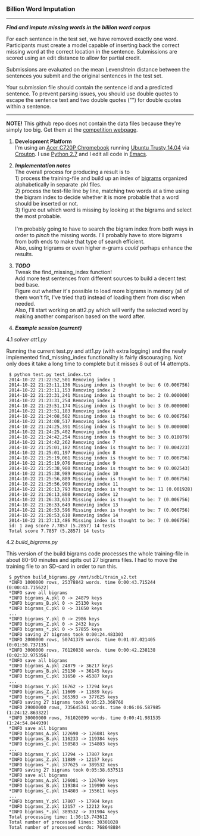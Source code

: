 <h3>Billion Word Imputation</h3>

<hr size="1" />

_**Find and impute missing words in the billion word corpus**_

For each sentence in the test set, we have removed exactly one word. Participants must create a model capable of inserting back the correct missing word at the correct location in the sentence. Submissions are scored using an edit distance to allow for partial credit.

Submissions are evaluated on the mean Levenshtein distance between the sentences you submit and the original sentences in the test set.

Your submission file should contain the sentence id and a predicted sentence. To prevent parsing issues, you should use double quotes to escape the sentence text and two double quotes ("") for double quotes within a sentence.

<hr size="1" />

**NOTE!** This github repo does not contain the data files because they're simply too big. Get them at the [competition webpage](https://www.kaggle.com/c/billion-word-imputation).

1. **Development Platform**<br>
I'm using an [Acer C720P Chromebook](http://www.google.com/chrome/devices/acer-c720p-chromebook/) running [Ubuntu Trusty 14.04](http://releases.ubuntu.com/14.04/) via [Crouton](https://github.com/dnschneid/crouton). I use [Python 2.7](https://docs.python.org/2/) and I edit all code in [Emacs](http://www.gnu.org/software/emacs).

2. _**Implementation notes**_<br>
The overall process for producing a result is to<br>1) process the training-file and build up an index of [bigrams](http://en.wikipedia.org/wiki/Bigram) organized alphabetically in separate .pkl files.<br>2) process the test-file line by line, matching two words at a time using the bigram index to decide whether it is more probable that a word should be inserted or not.<br>3) figure out which word is missing by looking at the bigrams and select the most probable.<br><br>I'm probably going to have to search the bigram index from both ways in order to _pinch_ the missing words. I'll probably have to store bigrams from both ends to make that type of search efficient.<br>Also, using trigrams or even higher n-grams _could_ perhaps enhance the results.

3. _**TODO**_<br>
Tweak the find_missing_index function!<br>Add more test sentences from different sources to build a decent test bed base.<br>Figure out whether it's possible to load more bigrams in memory (all of them won't fit, I've tried that) instead of loading them from disc when needed.<br>Also, I'll start working on att2.py which will verify the selected word by making another comparison based on the word after.

4. _**Example session (current)**_<br>

4.1 _solver_ _att1.py_<br>

Running the current test.py and att1.py (with extra logging) and the newly implemented find_missing_index functionality is fairly discouraging. Not only does it take a long time to complete but it misses 8 out of 14 attempts.

     $ python test.py test_index.txt
     2014-10-22 21:22:52,501 Removing index 1
     2014-10-22 21:23:11,136 Missing index is thought to be: 6 (0.006756)
     2014-10-22 21:23:11,153 Removing index 2
     2014-10-22 21:23:31,241 Missing index is thought to be: 2 (0.000000)
     2014-10-22 21:23:31,254 Removing index 3
     2014-10-22 21:23:51,174 Missing index is thought to be: 3 (0.000000)
     2014-10-22 21:23:51,183 Removing index 4
     2014-10-22 21:24:08,502 Missing index is thought to be: 6 (0.006756)
     2014-10-22 21:24:08,517 Removing index 5
     2014-10-22 21:24:25,391 Missing index is thought to be: 5 (0.000000)
     2014-10-22 21:24:25,402 Removing index 6
     2014-10-22 21:24:42,254 Missing index is thought to be: 3 (0.010079)
     2014-10-22 21:24:42,262 Removing index 7
     2014-10-22 21:25:01,182 Missing index is thought to be: 7 (0.004223)
     2014-10-22 21:25:01,197 Removing index 8
     2014-10-22 21:25:19,061 Missing index is thought to be: 7 (0.006756)
     2014-10-22 21:25:19,076 Removing index 9
     2014-10-22 21:25:38,980 Missing index is thought to be: 9 (0.002543)
     2014-10-22 21:25:38,989 Removing index 10
     2014-10-22 21:25:56,889 Missing index is thought to be: 7 (0.006756)
     2014-10-22 21:25:56,909 Removing index 11
     2014-10-22 21:26:13,793 Missing index is thought to be: 11 (0.001928)
     2014-10-22 21:26:13,808 Removing index 12
     2014-10-22 21:26:33,633 Missing index is thought to be: 7 (0.006756)
     2014-10-22 21:26:33,649 Removing index 13
     2014-10-22 21:26:53,596 Missing index is thought to be: 7 (0.006756)
     2014-10-22 21:26:53,610 Removing index 14
     2014-10-22 21:27:13,486 Missing index is thought to be: 7 (0.006756)
     id: 1 avg score 7.7857 (5.2857) 14 tests
     Total score 7.7857 (5.2857) 14 tests

4.2 _build_bigrams.py_<br>

This version of the build bigrams code processes the whole training-file in about 80-90 minutes and spits out 27 bigrams files. I had to move the training file to an SD-card in order to run this.

     $ python build_bigrams.py /mnt/sdb1/train_v2.txt 
     *INFO 1000000 rows, 25378842 words. time 0:00:43.715244 (0:00:43.715622)
     *INFO save all bigrams
     *INFO bigrams_A.pkl 0 -> 24879 keys
     *INFO bigrams_B.pkl 0 -> 25130 keys
     *INFO bigrams_C.pkl 0 -> 31650 keys
     ...
     *INFO bigrams_Y.pkl 0 -> 2986 keys
     *INFO bigrams_Z.pkl 0 -> 2432 keys
     *INFO bigrams_*.pkl 0 -> 57855 keys
     *INFO saving 27 bigrams took 0:00:24.483303
     *INFO 2000000 rows, 50741379 words. time 0:01:07.021405 (0:01:50.737135)
     *INFO 3000000 rows, 76120838 words. time 0:00:42.238138 (0:02:32.975356)
     *INFO save all bigrams
     *INFO bigrams_A.pkl 24879 -> 36217 keys
     *INFO bigrams_B.pkl 25130 -> 36145 keys
     *INFO bigrams_C.pkl 31650 -> 45387 keys
     ...
     *INFO bigrams_Y.pkl 16762 -> 17294 keys
     *INFO bigrams_Z.pkl 11609 -> 11889 keys
     *INFO bigrams_*.pkl 365393 -> 377625 keys
     *INFO saving 27 bigrams took 0:05:23.360760
     *INFO 29000000 rows, 735645361 words. time 0:06:06.587985 (1:24:12.863322)
     *INFO 30000000 rows, 761020899 words. time 0:00:41.981535 (1:24:54.844939)
     *INFO save all bigrams
     *INFO bigrams_A.pkl 122690 -> 126081 keys
     *INFO bigrams_B.pkl 116233 -> 119384 keys
     *INFO bigrams_C.pkl 150583 -> 154803 keys
     ...
     *INFO bigrams_Y.pkl 17294 -> 17807 keys
     *INFO bigrams_Z.pkl 11889 -> 12157 keys
     *INFO bigrams_*.pkl 377625 -> 389532 keys
     *INFO saving 27 bigrams took 0:05:38.637519
     *INFO save all bigrams
     *INFO bigrams_A.pkl 126081 -> 126769 keys
     *INFO bigrams_B.pkl 119384 -> 119990 keys
     *INFO bigrams_C.pkl 154803 -> 155611 keys
     ...
     *INFO bigrams_Y.pkl 17807 -> 17904 keys
     *INFO bigrams_Z.pkl 12157 -> 12212 keys
     *INFO bigrams_*.pkl 389532 -> 391904 keys
     Total processing time: 1:36:13.743612
     Total number of processed lines: 30301028
     Total number of processed words: 768648884
